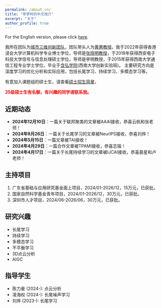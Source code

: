 ```yaml
---
permalink: /about_cn/
title: "李梦柯的中文简介"
excerpt: "关于"
author_profile: true
---
```


For the English version, please click [here](https://keke921.github.io/).

我所在团队为[城市三维创新团队](https://vcc.tech/index.html)，团队带头人为[黄惠教授](https://vcc.tech/~huihuang/home)。我于2022年获得香港浸会大学计算机科学专业博士学位，导师是[张晓明教授](http://www.comp.hkbu.edu.hk/~ymc/)，于2018年获得西安电子科技大学信号与信息处理硕士学位，导师是李明教授，于2015年获得西南大学通信工程专业学士学位，毕业于[含弘学院](http://hanhong.swu.edu.cn/index.htm)(西南大学创新实验班)。 主要研究方向是深度学习的优化分析和实际应用，包括长尾学习、持续学习、多模态学习等。

有意加入课题组的硕士生，请查看[硕士招生简章](http://keke921.github.io/postgraduate)，

<span style="color:red">**25级硕士生有名额，有兴趣的同学请联系我。**</span>


## 近期动态
* **2024年12月10日**：一篇关于联邦聚类的文章被AAAI接收，恭喜云帆和张老师！
* **2024年9月26日**：一篇关于长尾学习的文章被NeurIPS接收，恭喜刘烨！
* **2024年5月15日**：一篇文章被TAI接收！
* **2024年4月29日**：一篇合作文章被TPAMI接收，恭喜志锴！
* **2024年4月17日**：一篇关于长尾持续学习的文章被IJCAI接收，恭喜晨星和卢老师！

<!--
* **2023年12月9日**：一篇文章被AAAI接收！
* **2023年12月4日**：广东省基础与应用研究基金面上项目成功立项。
* **2023年10月10日**：一篇合作文章被TPAMI接收，恭喜伟超！
* **2023年8月24日**：国家自然科学基金青年项目成功立项。
* **2023年8月22日**：一篇合作文章被TCSVT接收，恭喜志锴！
* **2023年2月28日**：一篇文章被CVPR接收，恭喜金焱和卢老师！
* **2022年12月12日**：入职光明实验室，成功找到找到组织（[VCC](https://vcc.tech/index.html)）。
-->


## 主持项目

1. 广东省基础与应用研究基金面上项目，2024/01-2026/12，15万元，已获批。
2. 国家自然科学基金青年项目，2024/01-2026/12，30万元，已获批。
3. 深圳市人才项目，2024/06-2026/06，30万元，已获批。


## 研究兴趣

* 长尾学习
* 持续学习
* 多模态学习
* 不平衡学习
* 3D点云分析
* AIGC


## 指导学生
* 陈力豪 (2024-): 点云分析
* 凌海权 (2024-): 长尾噪声学习
* 刘烨 (2023-): 长尾学习
